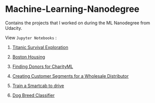 Machine-Learning-Nanodegree
=========================

Contains the projects that I worked on during the ML Nanodegree from Udacity.

View `Jupyter Notebooks` :

1. [Titanic Survival Exploration](http://nbviewer.jupyter.org/github/MrinalJain17/Machine-Learning-Nanodegree/blob/master/titanic_survival_exploration/titanic_survival_exploration.ipynb)

2. [Boston Housing](http://nbviewer.jupyter.org/github/MrinalJain17/Machine-Learning-Nanodegree/blob/master/boston_housing/boston_housing.ipynb)

3. [Finding Donors for CharityML](http://nbviewer.jupyter.org/github/MrinalJain17/Machine-Learning-Nanodegree/blob/master/finding_donors/finding_donors.ipynb)

4. [Creating Customer Segments for a Wholesale Distributor](http://nbviewer.jupyter.org/github/MrinalJain17/Machine-Learning-Nanodegree/blob/master/customer_segments/customer_segments.ipynb)

5. [Train a Smartcab to drive](http://nbviewer.jupyter.org/github/MrinalJain17/Machine-Learning-Nanodegree/blob/master/smartcab/smartcab.ipynb)

6. [Dog Breed Classifier](http://nbviewer.jupyter.org/github/MrinalJain17/Machine-Learning-Nanodegree/blob/master/dog-project/dog_app.ipynb)